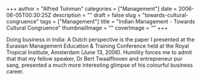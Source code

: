 +++
author = "Alfred Tuinman"
categories = ["Management"]
date = 2006-06-05T00:30:25Z
description = ""
draft = false
slug = "towards-cultural-congruence"
tags = ["Management"]
title = "Indian Management - Towards Cultural Congruence"
thumbnailImage = ""
coverImage = ""
+++


Doing business in India: A Dutch perspective is the paper I presented at the Eurasian Management Education & Training Conference held at the Royal Tropical Institute, Amsterdam (June 13, 2006). Humility forces me to admit that that my fellow speaker, Dr Bert Twaalfhoven and entrepreneur pur sang, presented a much more interesting glimpse of his colourful business career.

